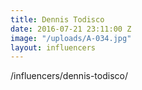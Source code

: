```yaml
---
title: Dennis Todisco
date: 2016-07-21 23:11:00 Z
image: "/uploads/A-034.jpg"
layout: influencers
---
```


/influencers/dennis-todisco/ 